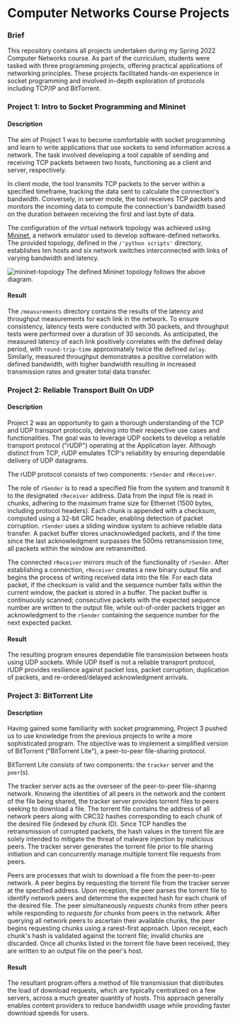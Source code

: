# Computer Networks Course Projects

### Brief

This repository contains all projects undertaken during my Spring 2022 Computer Networks course. As part of the curriculum, students were tasked with three programming projects, offering practical applications of networking principles. These projects facilitated hands-on experience in socket programming and involved in-depth exploration of protocols including TCP/IP and BitTorrent.

### Project 1: Intro to Socket Programming and Mininet

#### Description

The aim of Project 1 was to become comfortable with socket programming and learn to write applications that use sockets to send information across a network. The task involved developing a tool capable of sending and receiving TCP packets between two hosts, functioning as a client and server, respectively.

In client mode, the tool transmits TCP packets to the server within a specified timeframe, tracking the data sent to calculate the connection's bandwidth. Conversely, in server mode, the tool receives TCP packets and monitors the incoming data to compute the connection's bandwidth based on the duration between receiving the first and last byte of data.

The configuration of the virtual network topology was achieved using [Mininet](https://mininet.org/), a network emulator used to develop software-defined networks. The provided topology, defined in the `/'python scripts'` directory, establishes ten hosts and six network switches interconnected with links of varying bandwidth and latency. 

![mininet-topology](https://github.com/meshinc1/computer-networks/assets/63004334/501343d2-2462-41ff-999c-c56e8c4b10dd)
The defined Mininet topology follows the above diagram.

#### Result

The `/measurements` directory contains the results of the latency and throughput measurements for each link in the network. To ensure consistency, latency tests were conducted with 30 packets, and throughput tests were performed over a duration of 30 seconds. As anticipated, the measured latency of each link positively correlates with the defined delay period, with `round-trip-time` approximately twice the defined `delay`. Similarly, measured throughput demonstrates a positive correlation with defined bandwidth, with higher bandwidth resulting in increased transmission rates and greater total data transfer.

### Project 2: Reliable Transport Built On UDP

#### Description

Project 2 was an opportunity to gain a thorough understanding of the TCP and UDP transport protocols, delving into their respective use cases and functionalities. The goal was to leverage UDP sockets to develop a reliable transport protocol ("rUDP") operating at the Application layer. Although distinct from TCP, rUDP emulates TCP's reliability by ensuring dependable delivery of UDP datagrams.

The rUDP protocol consists of two components: `rSender` and `rReceiver`. 

The role of `rSender` is to read a specified file from the system and transmit it to the designated `rReceiver` address. Data from the input file is read in chunks, adhering to the maximum frame size for Ethernet (1500 bytes, including protocol headers). Each chunk is appended with a checksum, computed using a 32-bit CRC header, enabling detection of packet corruption. `rSender` uses a sliding window system to achieve reliable data transfer. A packet buffer stores unacknowledged packets, and if the time since the last acknowledgment surpasses the 500ms retransmission time, all packets within the window are retransmitted.

The connected `rReceiver` mirrors much of the functionality of `rSender`. After establishing a connection, `rReceiver` creates a new binary output file and begins the process of writing received data into the file. For each data packet, if the checksum is valid and the sequence number falls within the current window, the packet is stored in a buffer. The packet buffer is continuously scanned; consecutive packets with the expected sequence number are written to the output file, while out-of-order packets trigger an acknowledgment to the `rSender` containing the sequence number for the next expected packet. 

#### Result

The resulting program ensures dependable file transmission between hosts using UDP sockets. While UDP itself is not a reliable transport protocol, rUDP provides resilience against packet loss, packet corruption, duplication of packets, and re-ordered/delayed acknowledgment arrivals.

### Project 3: BitTorrent Lite

#### Description

Having gained some familiarity with socket programming, Project 3 pushed us to use knowledge from the previous projects to write a more sophisticated program. The objective was to implement a simplified version of BitTorrent ("BitTorrent Lite"), a peer-to-peer file-sharing protocol.

BitTorrent Lite consists of two components: the `tracker` server and the `peer`(s). 

The tracker server acts as the overseer of the peer-to-peer file-sharing network. Knowing the identities of all peers in the network and the content of the file being shared, the tracker server provides torrent files to peers seeking to download a file. The torrent file contains the address of all network peers along with CRC32 hashes corresponding to each chunk of the desired file (indexed by chunk ID). Since TCP handles the retransmission of corrupted packets, the hash values in the torrent file are solely intended to mitigate the threat of malware injection by malicious peers. The tracker server generates the torrent file prior to file sharing initiation and can concurrently manage multiple torrent file requests from peers.

Peers are processes that wish to download a file from the peer-to-peer network. A peer begins by requesting the torrent file from the tracker server at the specified address. Upon reception, the peer parses the torrent file to identify network peers and determine the expected hash for each chunk of the desired file. The peer simultaneously *requests chunks* from other peers while responding to *requests for chunks* from peers in the network. After querying all network peers to ascertain their available chunks, the peer begins requesting chunks using a rarest-first approach. Upon receipt, each chunk's hash is validated against the torrent file; invalid chunks are discarded. Once all chunks listed in the torrent file have been received, they are written to an output file on the peer's host.

#### Result

The resultant program offers a method of file transmission that distributes the load of download requests, which are typically centralized on a few servers, across a much greater quantity of hosts. This approach generally enables content providers to reduce bandwidth usage while providing faster download speeds for users.
